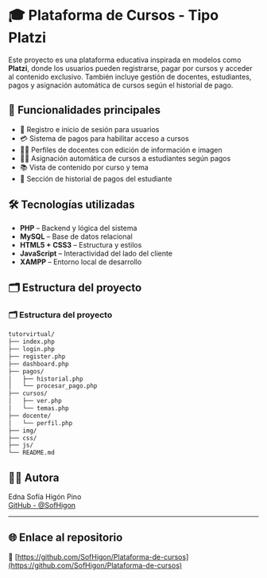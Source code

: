 # 🎓 Plataforma de Cursos - Tipo Platzi

Este proyecto es una plataforma educativa inspirada en modelos como **Platzi**, donde los usuarios pueden registrarse, pagar por cursos y acceder al contenido exclusivo. También incluye gestión de docentes, estudiantes, pagos y asignación automática de cursos según el historial de pago.

## 🚀 Funcionalidades principales

- 🔐 Registro e inicio de sesión para usuarios
- 💳 Sistema de pagos para habilitar acceso a cursos
- 🧑‍🏫 Perfiles de docentes con edición de información e imagen
- 👨‍🎓 Asignación automática de cursos a estudiantes según pagos
- 📚 Vista de contenido por curso y tema
- 📄 Sección de historial de pagos del estudiante

## 🛠️ Tecnologías utilizadas

- **PHP** – Backend y lógica del sistema
- **MySQL** – Base de datos relacional
- **HTML5 + CSS3** – Estructura y estilos
- **JavaScript** – Interactividad del lado del cliente
- **XAMPP** – Entorno local de desarrollo

## 🗂️ Estructura del proyecto

### 🗂️ Estructura del proyecto

```bash
tutorvirtual/
├── index.php
├── login.php
├── register.php
├── dashboard.php
├── pagos/
│   ├── historial.php
│   └── procesar_pago.php
├── cursos/
│   ├── ver.php
│   └── temas.php
├── docente/
│   └── perfil.php
├── img/
├── css/
├── js/
└── README.md
```




## 👩‍🎓 Autora

Edna Sofía Higón Pino  
[GitHub - @SofHigon](https://github.com/SofHigon)

---

## 🌐 Enlace al repositorio

🔗 [https://github.com/SofHigon/Plataforma-de-cursos](https://github.com/SofHigon/Plataforma-de-cursos)
